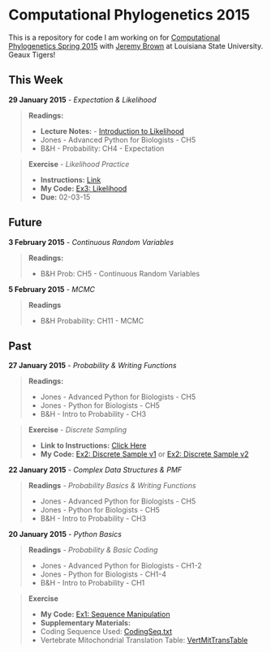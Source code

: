 Computational Phylogenetics 2015
=======

This is a repository for code I am working on for [Computational Phylogenetics Spring 2015](https://github.com/jembrown/CompPhylo_Spr2015) with [Jeremy Brown](https://github.com/jembrown) at Louisiana State University. Geaux Tigers!

This Week
-------
**29 January 2015** - *Expectation & Likelihood*

>**Readings:**
> - **Lecture Notes:** - [Introduction to Likelihood](https://github.com/jembrown/CompPhylo_Spr2015/blob/master/LikelihoodExercise_InClass_1.29.15.py)
> - Jones - Advanced Python for Biologists - CH5
> - B&H - Probability: CH4 - Expectation

>**Exercise** - *Likelihood Practice*
> - **Instructions:** [Link](CompPhylo_Spr2015/LikelihoodExercise_InClass_1.29.15.py)
> - **My Code:** [Ex3: Likelihood](Exercises/Ex3-Likelihood.py)
> - **Due:** 02-03-15

Future
-------

**3 February 2015** - *Continuous Random Variables* 
>**Readings:**
> - B&H Prob: CH5 - Continuous Random Variables

**5 February 2015** - *MCMC* 
>**Readings**
> - B&H Probability: CH11 - MCMC

Past
-------

**27 January 2015** - *Probability & Writing Functions*
>**Readings:**
> - Jones - Advanced Python for Biologists - CH5
> - Jones - Python for Biologists - CH5
> - B&H - Intro to Probability - CH3

>**Exercise** - *Discrete Sampling*
> - **Link to Instructions:** [Click Here](CompPhylo_Spr2015/Exercise2_discSamp.txt)
> - **My Code:** [Ex2: Discrete Sample v1](CompPhylo2015/Exercises/Ex2-DiscSample.py) or [Ex2: Discrete Sample v2](CompPhylo2015/Exercises/Ex2-DiscSample_v2.py)

**22 January 2015** - *Complex Data Structures & PMF*
>**Readings** - *Probability Basics & Writing Functions*
> - Jones - Advanced Python for Biologists - CH5
> - Jones - Python for Biologists - CH5
> - B&H - Intro to Probability - CH3

**20 January 2015** - *Python Basics*
>**Readings** - *Probability & Basic Coding*
> - Jones - Advanced Python for Biologists - CH1-2
> - Jones - Python for Biologists - CH1-4
> - B&H - Intro to Probability - CH1

>**Exercise**
> - **My Code:** [Ex1: Sequence Manipulation](CompPhylo2015/Exercises/Ex1-SeqManip.py)
> - **Supplementary Materials:**
> - Coding Sequence Used: [CodingSeq.txt](CompPhylo2015/Exercises/CodingSeq.txt)
> - Vertebrate Mitochondrial Translation Table: [VertMitTransTable](CompPhylo2015/Exercises/VertMitTransTable.txt)
